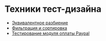 # Техники тест-дизайна

 - [Эквивалентное разбиение](https://docs.google.com/spreadsheets/d/1Rjl12VtMfW9bMlizwQOesF5Se-A2eyNKsqJv2RfWUK0/edit?usp=sharing)
 - [Фильтрация и сортировка](https://docs.google.com/spreadsheets/d/1ABEX7U-Ge8emcBxG5NU4V0WW2KuCZyHINPHc5z0a-Lk/edit?usp=sharing)
 - [Тестирование модуля оплаты Paypal](https://docs.google.com/spreadsheets/d/1YOGYLbHAwNPua4q5FNvXN25OwuWxGd2EChqaFq7KDv0/edit?usp=sharing)
